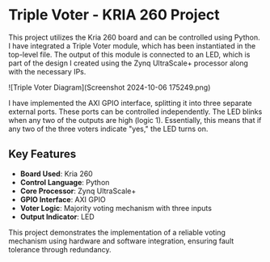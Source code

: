 # Triple Voter - KRIA 260 Project

This project utilizes the Kria 260 board and can be controlled using Python. I have integrated a Triple Voter module, which has been instantiated in the top-level file. The output of this module is connected to an LED, which is part of the design I created using the Zynq UltraScale+ processor along with the necessary IPs.

![Triple Voter Diagram](Screenshot 2024-10-06 175249.png)  <!-- Replace with your image file or URL -->

I have implemented the AXI GPIO interface, splitting it into three separate external ports. These ports can be controlled independently. The LED blinks when any two of the outputs are high (logic 1). Essentially, this means that if any two of the three voters indicate "yes," the LED turns on.

## Key Features
- **Board Used**: Kria 260
- **Control Language**: Python
- **Core Processor**: Zynq UltraScale+
- **GPIO Interface**: AXI GPIO
- **Voter Logic**: Majority voting mechanism with three inputs
- **Output Indicator**: LED

This project demonstrates the implementation of a reliable voting mechanism using hardware and software integration, ensuring fault tolerance through redundancy.
